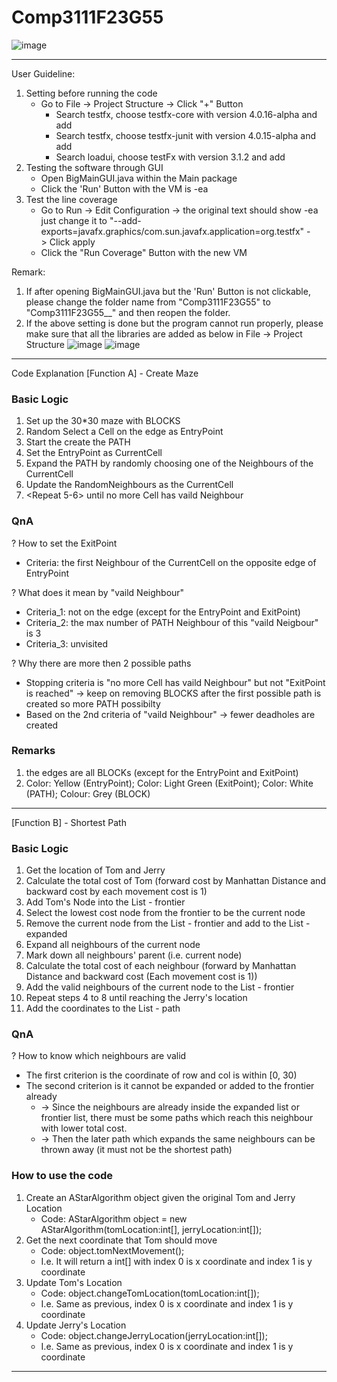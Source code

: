 # Comp3111F23G55

![image](https://github.com/timlaw0919/Comp3111F23G55/assets/144464604/e9ac81d5-6199-448c-ad82-53700afdddf9)

--------------------------------------------------------------------------------------------------------------------------------------------------------------------------
User Guideline:
1. Setting before running the code
   - Go to File -> Project Structure -> Click "+" Button
     - Search testfx, choose testfx-core with version 4.0.16-alpha and add
     - Search testfx, choose testfx-junit with version 4.0.15-alpha and add
     - Search loadui, choose testFx with version 3.1.2 and add
2. Testing the software through GUI
   - Open BigMainGUI.java within the Main package
   - Click the 'Run' Button with the VM is -ea
3. Test the line coverage
   - Go to Run -> Edit Configuration -> the original text should show -ea just change it to "--add-exports=javafx.graphics/com.sun.javafx.application=org.testfx" -> Click apply
   - Click the "Run Coverage" Button with the new VM
  
Remark:
1. If after opening BigMainGUI.java but the 'Run' Button is not clickable, please change the folder name from "Comp3111F23G55" to "Comp3111F23G55__" and then reopen the folder.
2. If the above setting is done but the program cannot run properly, please make sure that all the libraries are added as below in File -> Project Structure
![image](https://github.com/timlaw0919/Comp3111F23G55/assets/144464604/eac0352a-5a5b-4b8d-a5c1-db5822550bb1)
![image](https://github.com/timlaw0919/Comp3111F23G55/assets/144464604/9dc54c68-c8d9-4d0e-acfd-599144739db0)

-----------------------------------------------------------------------------------------------------------------------------------------------------------------------
Code Explanation
[Function A] - Create Maze
### Basic Logic
1. Set up the 30*30 maze with BLOCKS
2. Random Select a Cell on the edge as EntryPoint
3. Start the create the PATH
4. Set the EntryPoint as CurrentCell
5. Expand the PATH by randomly choosing one of the Neighbours of the CurrentCell
6. Update the RandomNeighbours as the CurrentCell
7. <Repeat 5-6> until no more Cell has vaild Neighbour

### QnA
? How to set the ExitPoint
- Criteria: the first Neighbour of the CurrentCell on the opposite edge of EntryPoint
  
? What does it mean by "vaild Neighbour"
- Criteria_1: not on the edge (except for the EntryPoint and ExitPoint)
- Criteria_2: the max number of PATH Neighbour of this "vaild Neigbour" is 3
- Criteria_3: unvisited
  
? Why there are more then 2 possible paths
- Stopping criteria is "no more Cell has vaild Neighbour" but not "ExitPoint is reached" -> keep on removing BLOCKS after the first possible path is created so more PATH possibilty
- Based on the 2nd criteria of "vaild Neighbour" -> fewer deadholes are created

### Remarks
1. the edges are all BLOCKs (except for the EntryPoint and ExitPoint)
2. Color: Yellow (EntryPoint); Color: Light Green (ExitPoint); Color: White (PATH); Colour: Grey (BLOCK)

-----------------------------------------------------------------------------------------------------------------------------------------------------------------------

[Function B] - Shortest Path
### Basic Logic
1. Get the location of Tom and Jerry
2. Calculate the total cost of Tom (forward cost by Manhattan Distance and backward cost by each movement cost is 1)
3. Add Tom's Node into the List - frontier
4. Select the lowest cost node from the frontier to be the current node
5. Remove the current node from the List - frontier and add to the List - expanded
6. Expand all neighbours of the current node
7. Mark down all neighbours' parent (i.e. current node)
8. Calculate the total cost of each neighbour (forward by Manhattan Distance and backward cost (Each movement cost is 1))
9. Add the valid neighbours of the current node to the List - frontier
10. Repeat steps 4 to 8 until reaching the Jerry's location
11. Add the coordinates to the List - path

### QnA
? How to know which neighbours are valid
- The first criterion is the coordinate of row and col is within [0, 30)
- The second criterion is it cannot be expanded or added to the frontier already
  - -> Since the neighbours are already inside the expanded list or frontier list, there must be some paths which reach this neighbour with lower total cost.
  - -> Then the later path which expands the same neighbours can be thrown away (it must not be the shortest path)

### How to use the code
1. Create an AStarAlgorithm object given the original Tom and Jerry Location
   - Code: AStarAlgorithm object = new AStarAlgorithm(tomLocation:int[], jerryLocation:int[]);
3. Get the next coordinate that Tom should move
   - Code: object.tomNextMovement();
   - I.e. It will return a int[] with index 0 is x coordinate and index 1 is y coordinate
5. Update Tom's Location
   - Code: object.changeTomLocation(tomLocation:int[]);
   - I.e. Same as previous, index 0 is x coordinate and index 1 is y coordinate
6. Update Jerry's Location
   - Code: object.changeJerryLocation(jerryLocation:int[]);
   - I.e. Same as previous, index 0 is x coordinate and index 1 is y coordinate

-----------------------------------------------------------------------------------------------------------------------------------------------------------------------

